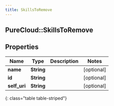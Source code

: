 ```yaml
---
title: SkillsToRemove
---
```

## PureCloud::SkillsToRemove

## Properties

|Name | Type | Description | Notes|
|------------ | ------------- | ------------- | -------------|
| **name** | **String** |  | [optional] |
| **id** | **String** |  | [optional] |
| **self_uri** | **String** |  | [optional] |
{: class="table table-striped"}


